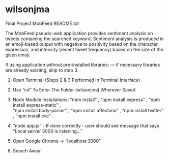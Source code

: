 # wilsonjma
Final Project
MobFeed README.txt

The MobFeed pseudo-web application provides sentiment analysis on tweets containing the searched keyword. 
Sentiment analysis is produced in an emoji-based output with negative to positivity based on the character expression, 
and intensity (recent tweet frequency) based on the size of the given emoji.

If using application without pre-installed libraries: 
— if necessary libraries are already existing, skip to step 3
 
1. Open Terminal (Steps 2 & 3 Performed In Terminal Interface)

2. Use “cd” To Enter The Folder (wilsonjma) Wherever Saved

3. Node Module Installations: “npm install” ,  “npm install express” ,  “npm install express-static” ,  
“npm install body-parser” ,  “npm install affectimo” , “npm install twitter” ,  “npm install eve”  .


4. “node app.js” - If done correctly - user should see message that says “Local server 3000 is listening...”

5. Open Google Chrome -> “localhost:3000”

6. Search Away!
